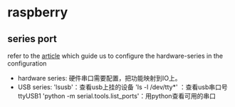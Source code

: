 # raspberry

## series port
refer to the [article](https://zhuanlan.zhihu.com/p/38853178) which guide us to configure the hardware-series in the configuration  
- hardware series:
    硬件串口需要配置，把功能映射到IO上。
- USB series:
    'lsusb'：查看usb上挂的设备
    'ls -l /dev/tty*' ：查看usb串口号 ttyUSB1
    'python -m serial.tools.list_ports'：用python查看可用的串口
